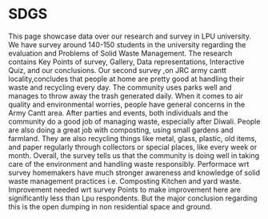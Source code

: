 # SDGS
This page showcase data over our research and survey in LPU university.
We have survey around 140-150 students in the university regarding the evaluation and Problems of Solid Waste Management.
The research contains Key Points of survey, Gallery, Data representations, Interactive Quiz, and our conclusions.
Our second survey ,on JRC army cantt locality,concludes that people at home are pretty good at handling their waste and recycling every day.
The community uses parks well and manages to throw away the trash generated daily. When it comes to air quality and environmental worries, people have general concerns in the Army Cantt area.
After parties and events, both individuals and the community do a good job of managing waste, especially after Diwali. People are also doing a great job with composting, using small gardens and farmland.
They are also recycling things like metal, glass, plastic, old items, and paper regularly through collectors or special places, like every week or month.
Overall, the survey tells us that the community is doing well in taking care of the environment and handling waste responsibly.
Performace wrt survey 
homemakers have much stronger awareness and knowledge of solid waste management practices i.e. Composting Kitchen and yard waste.
Improvement needed wrt survey
Points to make improvement here are significantly less than Lpu respondents. But the major conclusion regarding this is the open dumping in non residential space and ground.
